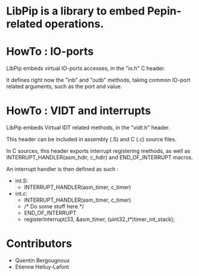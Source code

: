 # LibPip is a library to embed Pepin-related operations.

# HowTo : IO-ports

LibPip embeds virtual IO-ports accesses, in the "io.h" C header.

It defines right now the "inb" and "outb" methods, taking common IO-port related arguments, such as the port and value.

# HowTo : VIDT and interrupts

LibPip embeds Virtual IDT related methods, in the "vidt.h" header.

This header can be included in assembly (.S) and C (.c) source files.

In C sources, this header exports interrupt registering methods, as well as INTERRUPT_HANDLER(asm_hdlr, c_hdlr) and END_OF_INTERRUPT macros.

An interrupt handler is then defined as such :

* int.S:
    * INTERRUPT_HANDLER(asm_timer, c_timer)
* int.c:
    * INTERRUPT_HANDLER(asm_timer, c_timer)
    * /* Do some stuff here */
    * END_OF_INTERRUPT
    * registerInterrupt(33, &asm_timer, (uint32_t*)timer_int_stack);

# Contributors

* Quentin Bergougnoux
* Etienne Helluy-Lafont
